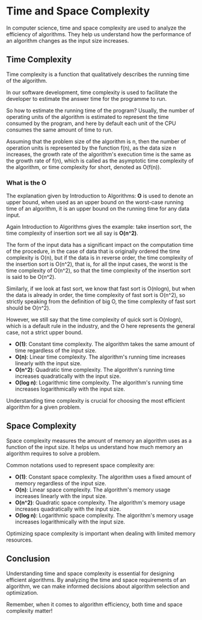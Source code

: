 # Time and Space Complexity

In computer science, time and space complexity are used to analyze the efficiency of algorithms. They help us understand how the performance of an algorithm changes as the input size increases.

## Time Complexity

Time complexity is a function that qualitatively describes the running time of the algorithm.

In our software development, time complexity is used to facilitate the developer to estimate the answer time for the programme to run.

So how to estimate the running time of the program? Usually, the number of operating units of the algorithm is estimated to represent the time consumed by the program, and here by default each unit of the CPU consumes the same amount of time to run.

Assuming that the problem size of the algorithm is n, then the number of operation units is represented by the function f(n), as the data size n increases, the growth rate of the algorithm's execution time is the same as the growth rate of f(n), which is called as the asymptotic time complexity of the algorithm, or time complexity for short, denoted as O(f(n)).

### What is the **O**
The explanation given by Introduction to Algorithms: **O** is used to denote an upper bound, when used as an upper bound on the worst-case running time of an algorithm, it is an upper bound on the running time for any data input.

Again Introduction to Algorithms gives the example: take insertion sort, the time complexity of insertion sort we all say is **O(n^2)**.

The form of the input data has a significant impact on the computation time of the procedure, in the case of data that is originally ordered the time complexity is O(n), but if the data is in reverse order, the time complexity of the insertion sort is O(n^2), that is, for all the input cases, the worst is the time complexity of O(n^2), so that the time complexity of the insertion sort is said to be O(n^2).

Similarly, if we look at fast sort, we know that fast sort is O(nlogn), but when the data is already in order, the time complexity of fast sort is O(n^2), so strictly speaking from the definition of big O, the time complexity of fast sort should be O(n^2).

However, we still say that the time complexity of quick sort is O(nlogn), which is a default rule in the industry, and the O here represents the general case, not a strict upper bound.
- **O(1)**: Constant time complexity. The algorithm takes the same amount of time regardless of the input size.
- **O(n)**: Linear time complexity. The algorithm's running time increases linearly with the input size.
- **O(n^2)**: Quadratic time complexity. The algorithm's running time increases quadratically with the input size.
- **O(log n)**: Logarithmic time complexity. The algorithm's running time increases logarithmically with the input size.

Understanding time complexity is crucial for choosing the most efficient algorithm for a given problem.

## Space Complexity

Space complexity measures the amount of memory an algorithm uses as a function of the input size. It helps us understand how much memory an algorithm requires to solve a problem.

Common notations used to represent space complexity are:

- **O(1)**: Constant space complexity. The algorithm uses a fixed amount of memory regardless of the input size.
- **O(n)**: Linear space complexity. The algorithm's memory usage increases linearly with the input size.
- **O(n^2)**: Quadratic space complexity. The algorithm's memory usage increases quadratically with the input size.
- **O(log n)**: Logarithmic space complexity. The algorithm's memory usage increases logarithmically with the input size.

Optimizing space complexity is important when dealing with limited memory resources.

## Conclusion

Understanding time and space complexity is essential for designing efficient algorithms. By analyzing the time and space requirements of an algorithm, we can make informed decisions about algorithm selection and optimization.

Remember, when it comes to algorithm efficiency, both time and space complexity matter!
